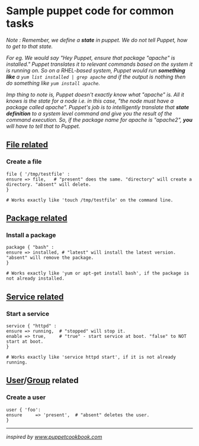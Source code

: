 # Sample puppet code for common tasks

_Note : Remember, we define a **state** in puppet. We do not tell Puppet, how to get to that state._

_For eg. We would say "Hey Puppet, ensure that package "apache" is installed." Puppet translates it to relevant commands based on the system it is running on. So on a RHEL-based system, Puppet would run **something like** a ```yum list installed | grep apache``` and if the output is nothing then do something like ```yum install apache```._

_Imp thing to note is, Puppet doesn't exactly know what "apache" is. All it knows is the state for a node i.e. in this case, "the node must have a package called apache". Puppet's job is to intelligently translate that **state definition** to a system level command and give you the result of the command execution. So, if the package name for apache is "apache2", **you** will have to tell that to Puppet._

## [File related](https://docs.puppet.com/puppet/4.7/types/file.html)

### Create a file
  
  ```
  file { '/tmp/testfile' :
  ensure => file,   # "present" does the same. "directory" will create a directory. "absent" will delete.
  }
  
  # Works exactly like 'touch /tmp/testfile' on the command line.
  ``` 

## [Package related](https://docs.puppet.com/puppet/4.7/types/package.html)

### Install a package
  
  ```
  package { "bash" :
  ensure => installed, # "latest" will install the latest version. "absent" will remove the package.
  }
  
  # Works exactly like 'yum or apt-get install bash', if the package is not already installed.
  ```


## [Service related](https://docs.puppet.com/puppet/4.7/types/service.html)

### Start a service

  ```
  service { "httpd" :
  ensure => running,  # "stopped" will stop it.
  enable => true,     # "true" - start service at boot. "false" to NOT start at boot.
  }
  
  # Works exactly like 'service httpd start', if it is not already running.
  ```


## [User](https://docs.puppet.com/puppet/4.7/types/user.html)/[Group](https://docs.puppet.com/puppet/4.7/types/group.html) related

### Create a user
  
  ```
  user { 'foo':
  ensure     => 'present',  # "absent" deletes the user.
  }
  ```



---
_inspired by www.puppetcookbook.com_
